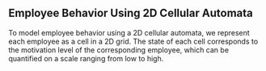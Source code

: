 <h2> Employee Behavior Using 2D Cellular Automata  </h2>

<p>To model employee behavior using a 2D cellular automata, we represent each employee as a cell in a 2D grid. The state of each cell corresponds to the motivation level of the corresponding employee, which can be quantified on a scale ranging from low to high.</p>
